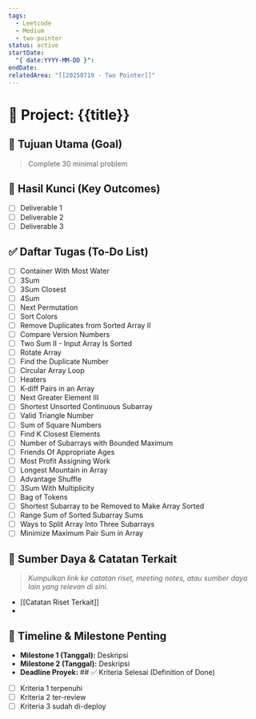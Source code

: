 ```yaml
---
tags:
  - Leetcode
  - Medium
  - two-pointer
status: active
startDate:
  "{ date:YYYY-MM-DD }": 
endDate: 
relatedArea: "[[20250719 - Two Pointer]]"
---
```


# 🚀 Project: {{title}}

## 🎯 Tujuan Utama (Goal)
> Complete 30 minimal problem
> 

## 🔑 Hasil Kunci (Key Outcomes)
- [ ] Deliverable 1
- [ ] Deliverable 2
- [ ] Deliverable 3

## ✅ Daftar Tugas (To-Do List) 
- [ ] Container With Most Water
- [ ] 3Sum
- [ ] 3Sum Closest
- [ ] 4Sum
- [ ] Next Permutation
- [ ] Sort Colors
- [ ] Remove Duplicates from Sorted Array II
- [ ] Compare Version Numbers
- [ ] Two Sum II - Input Array Is Sorted
- [ ] Rotate Array
- [ ] Find the Duplicate Number
- [ ] Circular Array Loop
- [ ] Heaters
- [ ] K-diff Pairs in an Array
- [ ] Next Greater Element III
- [ ] Shortest Unsorted Continuous Subarray
- [ ] Valid Triangle Number
- [ ] Sum of Square Numbers
- [ ] Find K Closest Elements
- [ ] Number of Subarrays with Bounded Maximum
- [ ] Friends Of Appropriate Ages
- [ ] Most Profit Assigning Work
- [ ] Longest Mountain in Array
- [ ] Advantage Shuffle
- [ ] 3Sum With Multiplicity
- [ ] Bag of Tokens
- [ ] Shortest Subarray to be Removed to Make Array Sorted
- [ ] Range Sum of Sorted Subarray Sums
- [ ] Ways to Split Array Into Three Subarrays
- [ ] Minimize Maximum Pair Sum in Array

## 🔗 Sumber Daya & Catatan Terkait
> *Kumpulkan link ke catatan riset, meeting notes, atau sumber daya lain yang relevan di sini.*
> 
- [[Catatan Riset Terkait]]
- 

## 📅 Timeline & Milestone Penting
- **Milestone 1 (Tanggal):** Deskripsi
- **Milestone 2 (Tanggal):** Deskripsi
- **Deadline Proyek:** ## ✅ Kriteria Selesai (Definition of Done)
- [ ] Kriteria 1 terpenuhi
- [ ] Kriteria 2 ter-review
- [ ] Kriteria 3 sudah di-deploy